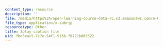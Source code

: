 ```yaml
---
content_type: resource
description: ''
file: /media/https%3A/open-learning-course-data-rc.s3.amazonaws.com/6-002-circuits-and-electronics-spring-2007/fbd3eac57c7e54f19156f8721b803522_bEJ0-8pANA4.vtt
file_type: application/x-subrip
resourcetype: Other
title: 3play caption file
uid: fbd3eac5-7c7e-54f1-9156-f8721b803522
---
```

